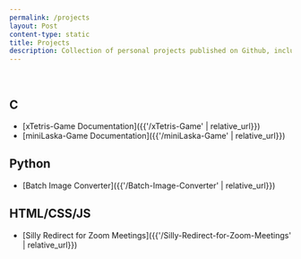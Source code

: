 ```yaml
---
permalink: /projects
layout: Post
content-type: static
title: Projects
description: Collection of personal projects published on Github, including CLI-based games, image conversion tool, and more. This webpage provides links to documentation and landing pages for each project, making it easy to learn more about each one.
---
```


<br>

## C

* [xTetris-Game Documentation]({{'/xTetris-Game' | relative_url}})
* [miniLaska-Game Documentation]({{'/miniLaska-Game' | relative_url}})

## Python

* [Batch Image Converter]({{'/Batch-Image-Converter' | relative_url}})

## HTML/CSS/JS

* [Silly Redirect for Zoom Meetings]({{'/Silly-Redirect-for-Zoom-Meetings' | relative_url}})

